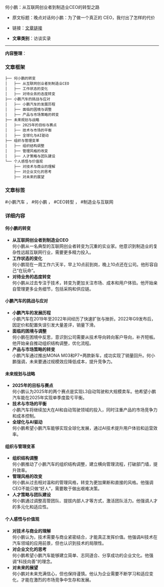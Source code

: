 何小鹏：从互联网创业者到制造业CEO的转型之路  
- 原文标题：晚点对话何小鹏：为了做一个真正的 CEO，我付出了怎样的代价  
- 链接：[文章链接](https://mp.weixin.qq.com/s/fQdLFSWGhu9wJXh3fuyzLw)  

- **文章类别**：访谈实录  

---

**内容整理**：

### 文章框架
```
├── 何小鹏的转变
│   ├── 从互联网创业者到制造业CEO
│   ├── 工作状态的变化
│   ├── 对待业务的态度转变
├── 小鹏汽车的挑战与应对
│   ├── 小鹏汽车的发展历程
│   ├── 面临的困境与调整
│   ├── 产品与市场策略的转变
├── 未来规划与战略
│   ├── 2025年的目标与赛点
│   ├── 技术与市场的平衡
│   ├── 全球化与AI驱动
├── 组织与管理变革
│   ├── 组织结构调整
│   ├── 管理风格的改变
│   ├── 人才策略与团队建设
└── 个人感悟与价值观
    ├── 对技术与商业的理解
    ├── 对企业文化的思考
    ├── 对未来的展望
```

### 文章标签
#小鹏汽车 ， #何小鹏 ， #CEO转型 ， #制造业与互联网

### 详细内容

#### 何小鹏的转变
- **从互联网创业者到制造业CEO**  
  何小鹏从一名典型的互联网创业者转变为沉重的实业家。他意识到制造业的复杂性远超互联网行业，需要更多精力投入。  
- **工作状态的变化**  
  何小鹏现在一周工作六天半，早上10点前到岗，晚上10点还在公司。他形容自己“在玩命”。  
- **对待业务的态度转变**  
  何小鹏从过去专注于技术，转变为更加关注市场、成本和用户体验。他开始亲自管理更多业务细节，包括采购和供应链。

#### 小鹏汽车的挑战与应对
- **小鹏汽车的发展历程**  
  小鹏汽车在2019年至2022年间经历了快速扩张与挫折。2022年G9发布后，因定价和配置失误引发大量差评，销量下滑。  
- **面临的困境与调整**  
  何小鹏在困境中反思，意识到公司需要从技术导向转向客户导向，补齐短板。他开始亲自推动组织结构调整，优化流程。  
- **产品与市场策略的转变**  
  小鹏汽车通过推出MONA M03和P7+两款新车，成功实现了销量回升。何小鹏强调，未来要通过规模效应降低成本，提升竞争力。

#### 未来规划与战略
- **2025年的目标与赛点**  
  何小鹏认为2025年的两个赛点是实现L3自动驾驶和大规模卖车。他希望小鹏汽车能在2025年实现单季度盈亏平衡。  
- **技术与市场的平衡**  
  小鹏汽车将继续加大在AI和自动驾驶领域的投入，同时注重产品的市场竞争力和成本控制。  
- **全球化与AI驱动**  
  何小鹏希望小鹏汽车能够实现全球化发展，通过AI技术提升用户体验和运营效率。

#### 组织与管理变革
- **组织结构调整**  
  何小鹏推动了小鹏汽车的组织结构调整，建立横向管理流程，打破部门墙，提升效率。  
- **管理风格的改变**  
  何小鹏从过去相对温和的管理风格，转变为更加果断和直接的风格。他强调CEO不能只做“好人”，需要敢于做出艰难决策。  
- **人才策略与团队建设**  
  何小鹏通过调整高管团队、提拔内部人才等方式，激活团队活力。他强调人才的多元化和适应性。

#### 个人感悟与价值观
- **对技术与商业的理解**  
  何小鹏认为，技术需要与商业紧密结合，才能真正发挥价值。他强调AI技术在汽车领域的应用前景，但也认识到技术的局限性。  
- **对企业文化的思考**  
  何小鹏希望小鹏汽车能够建立简单、志同道合、分享成功的企业文化。他强调“科技向善”的理念。  
- **对未来的展望**  
  何小鹏对未来充满信心，但也保持谨慎。他认为企业需要不断学习和适应变化，才能在激烈的市场竞争中生存和发展。
